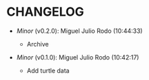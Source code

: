 # CHANGELOG

- *Minor* (v0.2.0): Miguel Julio Rodo (10:44:33)
  - Archive

- *Minor* (v0.1.0): Miguel Julio Rodo (10:42:17)
  - Add turtle data

